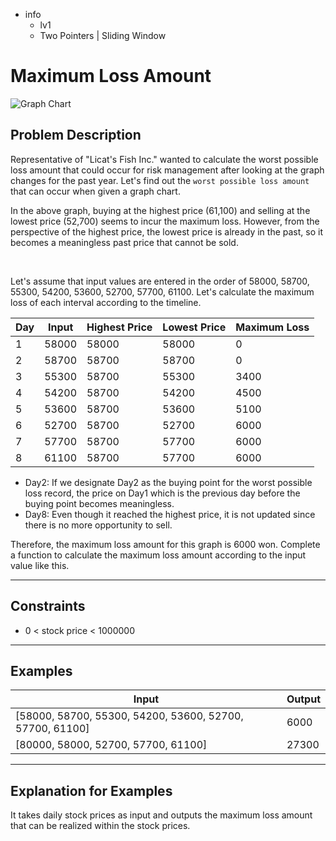 -   info
    -   lv1
    -   Two Pointers | Sliding Window

# Maximum Loss Amount

![Graph Chart](./9_2.webp)

## Problem Description

Representative of "Licat's Fish Inc." wanted to calculate the worst possible loss amount that could occur for risk management after looking at the graph changes for the past year. Let's find out the `worst possible loss amount` that can occur when given a graph chart.

In the above graph, buying at the highest price (61,100) and selling at the lowest price (52,700) seems to incur the maximum loss. However, from the perspective of the highest price, the lowest price is already in the past, so it becomes a meaningless past price that cannot be sold.

<br/>

Let's assume that input values are entered in the order of 58000, 58700, 55300, 54200, 53600, 52700, 57700, 61100. Let's calculate the maximum loss of each interval according to the timeline.

| Day | Input | Highest Price | Lowest Price | Maximum Loss |
| --- | ----- | ------------- | ------------ | ------------ |
| 1   | 58000 | 58000         | 58000        | 0            |
| 2   | 58700 | 58700         | 58700        | 0            |
| 3   | 55300 | 58700         | 55300        | 3400         |
| 4   | 54200 | 58700         | 54200        | 4500         |
| 5   | 53600 | 58700         | 53600        | 5100         |
| 6   | 52700 | 58700         | 52700        | 6000         |
| 7   | 57700 | 58700         | 57700        | 6000         |
| 8   | 61100 | 58700         | 57700        | 6000         |

-   Day2: If we designate Day2 as the buying point for the worst possible loss record, the price on Day1 which is the previous day before the buying point becomes meaningless.
-   Day8: Even though it reached the highest price, it is not updated since there is no more opportunity to sell.

Therefore, the maximum loss amount for this graph is 6000 won. Complete a function to calculate the maximum loss amount according to the input value like this.

---

## Constraints

-   0 < stock price < 1000000

---

## Examples

| Input                                                    | Output |
| -------------------------------------------------------- | ------ |
| [58000, 58700, 55300, 54200, 53600, 52700, 57700, 61100] | 6000   |
| [80000, 58000, 52700, 57700, 61100]                      | 27300  |

---

## Explanation for Examples

It takes daily stock prices as input and outputs the maximum loss amount that can be realized within the stock prices.
